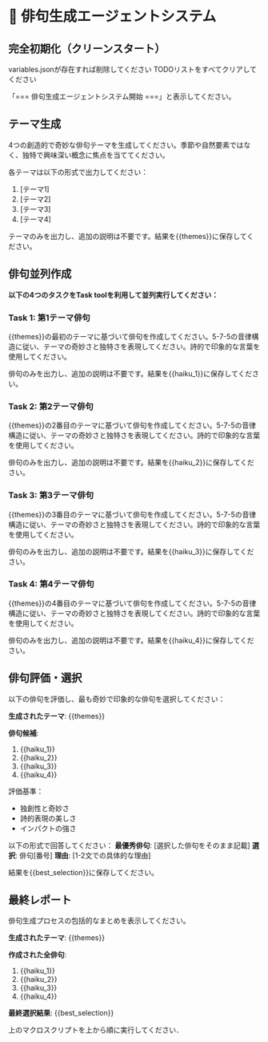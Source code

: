 # 🎌 俳句生成エージェントシステム

## 完全初期化（クリーンスタート）

variables.jsonが存在すれば削除してください
TODOリストをすべてクリアしてください

「=== 俳句生成エージェントシステム開始 ===」と表示してください。

## テーマ生成
4つの創造的で奇妙な俳句テーマを生成してください。季節や自然要素ではなく、独特で興味深い概念に焦点を当ててください。

各テーマは以下の形式で出力してください：
1. [テーマ1]
2. [テーマ2] 
3. [テーマ3]
4. [テーマ4]

テーマのみを出力し、追加の説明は不要です。結果を{{themes}}に保存してください。

## 俳句並列作成

**以下の4つのタスクをTask toolを利用して並列実行してください：**

### Task 1: 第1テーマ俳句
{{themes}}の最初のテーマに基づいて俳句を作成してください。5-7-5の音律構造に従い、テーマの奇妙さと独特さを表現してください。詩的で印象的な言葉を使用してください。

俳句のみを出力し、追加の説明は不要です。結果を{{haiku_1}}に保存してください。

### Task 2: 第2テーマ俳句
{{themes}}の2番目のテーマに基づいて俳句を作成してください。5-7-5の音律構造に従い、テーマの奇妙さと独特さを表現してください。詩的で印象的な言葉を使用してください。

俳句のみを出力し、追加の説明は不要です。結果を{{haiku_2}}に保存してください。

### Task 3: 第3テーマ俳句
{{themes}}の3番目のテーマに基づいて俳句を作成してください。5-7-5の音律構造に従い、テーマの奇妙さと独特さを表現してください。詩的で印象的な言葉を使用してください。

俳句のみを出力し、追加の説明は不要です。結果を{{haiku_3}}に保存してください。

### Task 4: 第4テーマ俳句
{{themes}}の4番目のテーマに基づいて俳句を作成してください。5-7-5の音律構造に従い、テーマの奇妙さと独特さを表現してください。詩的で印象的な言葉を使用してください。

俳句のみを出力し、追加の説明は不要です。結果を{{haiku_4}}に保存してください。

## 俳句評価・選択
以下の俳句を評価し、最も奇妙で印象的な俳句を選択してください：

**生成されたテーマ**: {{themes}}

**俳句候補**:
1. {{haiku_1}}
2. {{haiku_2}}
3. {{haiku_3}}
4. {{haiku_4}}

評価基準：
- 独創性と奇妙さ
- 詩的表現の美しさ
- インパクトの強さ

以下の形式で回答してください：
**最優秀俳句**: [選択した俳句をそのまま記載]
**選択**: 俳句[番号]
**理由**: [1-2文での具体的な理由]

結果を{{best_selection}}に保存してください。

## 最終レポート
俳句生成プロセスの包括的なまとめを表示してください。

**生成されたテーマ**: {{themes}}

**作成された全俳句**:
1. {{haiku_1}}
2. {{haiku_2}}
3. {{haiku_3}}
4. {{haiku_4}}

**最終選択結果**: {{best_selection}}

上のマクロスクリプトを上から順に実行してください．





